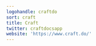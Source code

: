 ```yaml
---
logohandle: craftdo
sort: craft
title: Craft
twitter: craftdocsapp
website: 'https://www.craft.do/'
---
```

